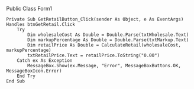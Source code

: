Public Class Form1


    Private Sub GetRetailButton_Click(sender As Object, e As EventArgs) Handles btnGetRetail.Click
        Try
            Dim wholesaleCost As Double = Double.Parse(txtWholesale.Text)
            Dim markupPercentage As Double = Double.Parse(txtMarkup.Text)
            Dim retailPrice As Double = CalculateRetail(wholesaleCost, markupPercentage)
            txtRetailPrice.Text = retailPrice.ToString("0.00")
        Catch ex As Exception
            MessageBox.Show(ex.Message, "Error", MessageBoxButtons.OK, MessageBoxIcon.Error)
        End Try
    End Sub
